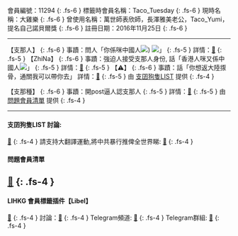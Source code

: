 會員編號：11294
{: .fs-6 }
標籤時會員名稱：Taco_Tuesday
{: .fs-6 }
現時名稱：大雞樂
{: .fs-6 }
曾使用名稱：萬世師表欣師，長澤雅美老公，Taco_Yumi，提名自己諾貝爾獎
{: .fs-6 }
註冊日期：2016年11月25日
{: .fs-6 }

---

<div class="code-example" markdown="1">

【支那人】
{: .fs-6 }
事蹟：問人「你係咪中國人![](https://cdn.lihkg.com/assets/faces/normal/sosad.gif)) ![](https://cdn.lihkg.com/assets/faces/normal/clown.gif)」
{: .fs-5 }
詳情：[🔗](https://lih.kg/gEFyDT)
{: .fs-5 }
【ZhiNa】
{: .fs-6 }
事蹟：強迫人接受支那人身份, 話「香港人咪又係中國人![](https://cdn.lihkg.com/assets/faces/normal/clown.gif)」
{: .fs-5 }
詳情：[🔗](https://lih.kg/aKnvMLV)
{: .fs-5 }
【⚠️】
{: .fs-6 }
事蹟：話「你想返大陸揼骨，通關我可以帶你去」
詳情：[🔗](https://lih.kg/gOLoBT)
{: .fs-5 }
由 [支囝狗隻LIST](#支囝狗隻list-討論) 提供
{: .fs-4 }

</div>
<div class="code-example" markdown="1">

【支那種】
{: .fs-6 }
事蹟：開post逼人認支那人
{: .fs-5 }
詳情：[🔗](https://lih.kg/2418915)
{: .fs-5 }
由 [問題會員清單](#問題會員清單) 提供
{: .fs-4 }
</div>

---
#### 支囝狗隻LIST 討論:
[🔗](https://lih.kg/2908480)
{: .fs-4 }
請支持大翻譯運動,將中共暴行推俾全世界睇: [🔗](https://twitter.com/tgtm_official)
{: .fs-4 }
#### 問題會員清單
[🔗](https://github.com/V4KFDgEw8T/rccnmlhnzv)
{: .fs-4 }
---
#### LIHKG 會員標籤插件【Libel】
[🔗](https://kitce.github.io/libel)
{: .fs-4 }
討論：[🔗](https://lih.kg/2841778)
{: .fs-4 }
Telegram頻道: [🔗](https://t.me/LibelOfficialChannel)
{: .fs-4 }
Telegram群組: [🔗](https://t.me/LibelOfficialGroup)
{: .fs-4 }
